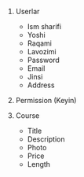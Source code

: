 <!-- MVP - Minumum Viable Product - minimum ishlaydigan product-->

1. Userlar

   - Ism sharifi
   - Yoshi
   - Raqami
   - Lavozimi
   - Password
   - Email
   - Jinsi
   - Address

2. Permission (Keyin)

3. Course

   - Title
   - Description
   - Photo
   - Price
   - Length
